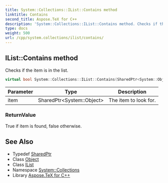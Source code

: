 ```yaml
---
title: System::Collections::IList::Contains method
linktitle: Contains
second_title: Aspose.TeX for C++
description: 'System::Collections::IList::Contains method. Checks if the item is in the list in C++.'
type: docs
weight: 500
url: /cpp/system.collections/ilist/contains/
---
```

## IList::Contains method


Checks if the item is in the list.

```cpp
virtual bool System::Collections::IList::Contains(SharedPtr<System::Object> item) const =0
```


| Parameter | Type | Description |
| --- | --- | --- |
| item | SharedPtr\<System::Object\> | The item to look for. |

### ReturnValue

True if item is found, false otherwise.

## See Also

* Typedef [SharedPtr](../../../system/sharedptr/)
* Class [Object](../../../system/object/)
* Class [IList](../)
* Namespace [System::Collections](../../)
* Library [Aspose.TeX for C++](../../../)
